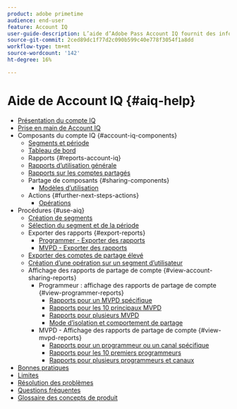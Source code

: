 ```yaml
---
product: adobe primetime
audience: end-user
feature: Account IQ
user-guide-description: L’aide d’Adobe Pass Account IQ fournit des informations sur les composants d’Account IQ et vous guide tout au long des parcours utilisateur pour utiliser les différents composants.
source-git-commit: 2ced89dc1f77d2c090b599c40e778f3054f1a8dd
workflow-type: tm+mt
source-wordcount: '142'
ht-degree: 16%

---
```


# Aide de Account IQ {#aiq-help}

+ [Présentation du compte IQ](/help/accountiq/home.md)
+ [Prise en main de Account IQ](/help/accountiq/get-started.md)
+ Composants du compte IQ {#account-iq-components}
   + [Segments et période](/help/accountiq/segments-timeframe.md)
   + [Tableau de bord](/help/accountiq/dashboard.md)
   + Rapports {#reports-account-iq}
   + [Rapports d’utilisation générale](/help/accountiq/general-usage-reports.md)
   + [Rapports sur les comptes partagés](/help/accountiq/shared-acc-reports.md)
   + Partage de composants {#sharing-components}
      + [Modèles d’utilisation](/help/accountiq/usage-patterns.md)
   + Actions {#further-next-steps-actions}
      + [Opérations](/help/accountiq/operations.md)
+ Procédures {#use-aiq}
   + [Création de segments](/help/accountiq/build-segment.md)
   + [Sélection du segment et de la période](/help/accountiq/howto-select-segment-timeframe.md)
   + Exporter des rapports {#export-reports}
      + [Programmer - Exporter des rapports](/help/accountiq/export-segment-metrics-progr.md)
      + [MVPD - Exporter des rapports](/help/accountiq/export-segment-metrics-mvpd.md)
   + [Exporter des comptes de partage élevé](/help/accountiq/export-acc-information.md)
   + [Création d’une opération sur un segment d’utilisateur](/help/accountiq/operation-affecting-user-segment.md)
   + Affichage des rapports de partage de compte {#view-account-sharing-reports}
      + Programmeur : affichage des rapports de partage de compte {#view-programmer-reports}
         + [Rapports pour un MVPD spécifique](/help/accountiq/reports-for-specific-mvpds.md)
         + [Rapports pour les 10 principaux MVPD](/help/accountiq/top-10-mvpd-reports.md)
         + [Rapports pour plusieurs MVPD](viewrep-multiple-mvpd.md)
         + [Mode d’isolation et comportement de partage](/help/accountiq/isolation-mode.md)
      + MVPD - Affichage des rapports de partage de compte {#view-mvpd-reports}
         + [Rapports pour un programmeur ou un canal spécifique](/help/accountiq/reports-for-specific-programmers.md)
         + [Rapports pour les 10 premiers programmeurs](/help/accountiq/top-10-programmer-reports.md)
         + [Rapports pour plusieurs programmeurs et canaux](viewrep-multiple-programmer.md)
+ [Bonnes pratiques](/help/accountiq/best-practices.md)
+ [Limites](/help/accountiq/limitations.md)
+ [Résolution des problèmes](/help/accountiq/troubleshoot.md)
+ [Questions fréquentes](/help/accountiq/faq.md)
+ [Glossaire des concepts de produit](/help/accountiq/product-concepts.md)